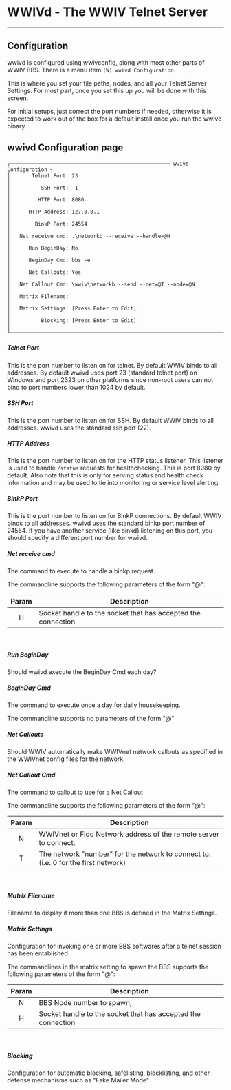 # WWIVd - The WWIV Telnet Server
***



## Configuration

wwivd is configured using wwivconfig, along with most other parts of WWIV
BBS.  There is a menu item ```(W) wwivd Configuration```.

This is where you set your file paths, nodes, and all your Telnet Server Settings. For most part, once you set this up you will be done with this screen.

For initial setups, just correct the port numbers if needed, otherwise it
is expected to work out of the box for a default install once you run
the wwivd binary.

## wwivd Configuration page

```
┌──────────────────────────────────────────────────── wwivd Configuration ┐
│       Telnet Port: 23                                                   │
│          SSH Port: -1                                                   │
│         HTTP Port: 8080                                                 │
│      HTTP Address: 127.0.0.1                                            │
│        BinkP Port: 24554                                                │
│   Net receive cmd: .\networkb --receive --handle=@H                     │
│      Run BeginDay: No                                                   │
│      BeginDay Cmd: bbs -e                                               │
│      Net Callouts: Yes                                                  │
│   Net Callout Cmd: \wwiv\networkb --send --net=@T --node=@N             │
│   Matrix Filename:                                                      │
│   Matrix Settings: [Press Enter to Edit]                                │
│          Blocking: [Press Enter to Edit]                                │
└─────────────────────────────────────────────────────────────────────────┘
```

##### Telnet Port      

This is the port number to listen on for telnet. By default WWIV binds to all addresses.  By default wwivd uses port 23 (standard telnet port) on Windows
and port 2323 on other platforms since non-root users can not bind to port
numbers lower than 1024 by default.

##### SSH Port 

This is the port number to listen on for SSH. By default WWIV binds to all addresses. wwivd uses the standard ssh port (22).

##### HTTP Address

This is the port number to listen on for the HTTP status listener.  This listener is used to handle ```/status``` requests for healthchecking.  This is port 8080
by default.  Also note that this is only for serving status and health check
information and may be used to tie into monitoring or service level alerting.

##### BinkP Port

This is the port number to listen on for BinkP connections. By default WWIV binds to all addresses. wwivd uses the standard binkp port number of 24554.  If you have
another service (like binkd) listening on this port, you should specify a
different port number for wwivd.


##### Net receive cmd

The command to execute to handle a binkp request.

The commandline supports the following parameters of the form "@<Character>":

Param | Description
:----:| ------------------
  H   | Socket handle to the socket that has accepted the connection
<br/>

##### Run BeginDay

Should wwivd execute the BeginDay Cmd each day?

##### BeginDay Cmd

The command to execute once a day for daily housekeeping.

The commandline supports no parameters of the form "@<Character>"


##### Net Callouts

Should WWIV automatically make WWIVnet network callouts as specified in the WWIVnet config files for the network.


##### Net Callout Cmd

The command to callout to use for a Net Callout

The commandline supports the following parameters of the form "@<Character>":

Param | Description
:----:| ------------------
  N   | WWIVnet or Fido Network address of the remote server to connect.
  T   | The network "number" for the network to connect to. (i.e. 0 for the first network)
<br/>

##### Matrix Filename 

Filename to display if more than one BBS is defined in the Matrix Settings.

##### Matrix Settings

Configuration for invoking one or more BBS softwares after a telnet session has 
been entablished.

The commandlines in the matrix setting to spawn the BBS supports the following
parameters of the form "@<Character>":

Param | Description
:----:| ------------------
  N   | BBS Node number to spawn,
  H   | Socket handle to the socket that has accepted the connection

<br/>

##### Blocking

Configuration for automatic blocking, safelisting, blocklisting, and other defense mechanisms such as "Fake Mailer Mode"


